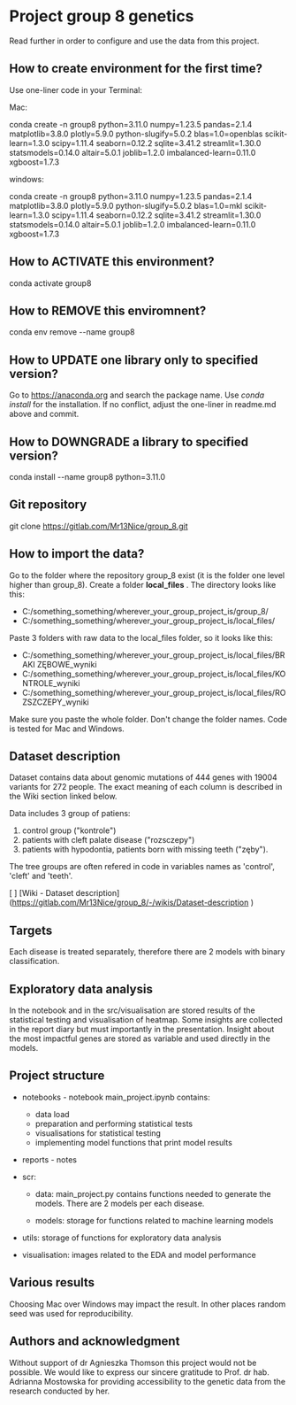 # Project group 8 genetics

Read further in order to configure and use the data from this project.

## How to create environment for the first time?
Use one-liner code in your Terminal:

Mac: 

conda create -n group8 python=3.11.0 numpy=1.23.5 pandas=2.1.4 matplotlib=3.8.0 plotly=5.9.0 python-slugify=5.0.2  blas=1.0=openblas scikit-learn=1.3.0 scipy=1.11.4 seaborn=0.12.2 sqlite=3.41.2 streamlit=1.30.0 statsmodels=0.14.0 altair=5.0.1 joblib=1.2.0 imbalanced-learn=0.11.0 xgboost=1.7.3

windows:

conda create -n group8 python=3.11.0 numpy=1.23.5 pandas=2.1.4 matplotlib=3.8.0 plotly=5.9.0 python-slugify=5.0.2  blas=1.0=mkl scikit-learn=1.3.0 scipy=1.11.4 seaborn=0.12.2 sqlite=3.41.2 streamlit=1.30.0 statsmodels=0.14.0 altair=5.0.1 joblib=1.2.0 imbalanced-learn=0.11.0 xgboost=1.7.3

## How to ACTIVATE this environment?
conda activate group8

## How to REMOVE this enviromnent? 
conda env remove --name group8

## How to UPDATE one library only to specified version?
Go to https://anaconda.org and search the package name. Use *conda install* for the installation. If no conflict, adjust the one-liner in readme.md above and commit.

## How to DOWNGRADE a library  to specified version?

conda install --name group8 python=3.11.0

## Git repository

git clone https://gitlab.com/Mr13Nice/group_8.git 

## How to import the data?

Go to the folder where the repository group_8 exist (it is the folder one level higher than group_8). 
Create a folder **local_files** . The directory looks like this:
- C:/something_something/wherever_your_group_project_is/group_8/
- C:/something_something/wherever_your_group_project_is/local_files/

Paste 3 folders with  raw data to the local_files folder, so it looks like this:
- C:/something_something/wherever_your_group_project_is/local_files/BRAKI ZĘBOWE_wyniki
- C:/something_something/wherever_your_group_project_is/local_files/KONTROLE_wyniki
- C:/something_something/wherever_your_group_project_is/local_files/ROZSZCZEPY_wyniki

Make sure you paste the whole folder. Don't change the folder names. 
Code is tested for Mac and Windows.

## Dataset description

Dataset contains data about genomic mutations of 444 genes with 19004 variants for 272 people. The exact meaning of each column is described in the Wiki section linked below.

Data includes 3 group of patiens:
1.  control group ("kontrole")
2. patients with cleft palate disease ("rozsczepy") 
3.  patients with hypodontia,  patients born with missing teeth ("zęby"). 

The tree groups are often refered in code in variables names as 'control', 'cleft' and 'teeth'.

[ ] [Wiki - Dataset description] (https://gitlab.com/Mr13Nice/group_8/-/wikis/Dataset-description )

## Targets

Each disease is treated separately, therefore there are 2 models with binary classification.

## Exploratory data analysis

In the notebook and in the src/visualisation are stored results of the statistical testing and visualisation of heatmap. 
Some insights are collected in the report diary but must importantly in the presentation. Insight about the most impactful genes are stored as variable and used directly in the models.

## Project structure

- notebooks - notebook main_project.ipynb contains:
    - data load
    - preparation and performing statistical tests
    - visualisations for statistical testing
    - implementing model functions that print model results

- reports - notes

- scr:
    - data: 
    main_project.py contains functions needed to generate the models. 
    There are 2 models per each disease.

    - models: storage for functions related to machine learning models

- utils:
    storage of functions for exploratory data analysis

- visualisation:
    images related to the EDA and model performance

## Various results

Choosing Mac over Windows may impact the result. In other places random seed was used for reproducibility.

## Authors and acknowledgment
Without support of dr Agnieszka Thomson this project would not be possible.
We would like to express our sincere gratitude to Prof. dr hab. Adrianna Mostowska for providing accessibility to the genetic data from the research conducted by her.

